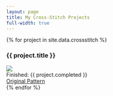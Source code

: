 ```yaml
---
layout: page
title: My Cross-Stitch Projects
full-width: true
---
```


<div class="ui stackable padded grid">
  <div class="ui row">
    {% for project in site.data.crossstitch %}
    <div class="four wide column">
      <div class="ui grey segment">
        <h3>{{ project.title }}</h3>
        <img class="ui centered image cross-stitch-photo" src="/assets/img/crossstitch/{{ project.img }}" />
        <div>Finished: {{ project.completed }}</div>
        <a class="" href="{{ project.url }}">Original Pattern</a>
      </div>
    </div>
    {% endfor %}
  </div>
</div>
